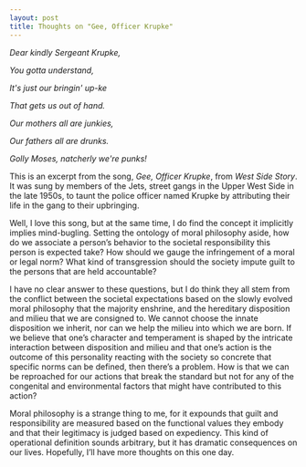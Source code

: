 ```yaml
---
layout: post
title: Thoughts on "Gee, Officer Krupke"
---
```


*Dear kindly Sergeant Krupke,*

*You gotta understand,*

*It's just our bringin' up-ke*

*That gets us out of hand.* 

*Our mothers all are junkies,*

*Our fathers all are drunks.*

*Golly Moses, natcherly we're punks!* 

This is an excerpt from the song, *Gee, Officer Krupke*, from *West Side Story*. It was sung by members of the Jets, street gangs in the Upper West Side in the late 1950s, to taunt the police officer named Krupke by attributing their life in the gang to their upbringing. 

Well, I love this song, but at the same time, I do find the concept it implicitly implies mind-bugling. Setting the ontology of moral 
philosophy aside, how do we associate a person’s behavior to the societal responsibility this person is expected take? How should we gauge the infringement of a moral or legal norm? What kind of transgression should the society impute guilt to the persons that are held 
accountable? 

I have no clear answer to these questions, but I do think they all stem from the conflict between the societal expectations based on the 
slowly evolved moral philosophy that the majority enshrine, and the hereditary disposition and milieu that we are consigned to. We cannot choose the innate disposition we inherit, nor can we help the milieu into which we are born. If we believe that one’s character and temperament is shaped by the intricate interaction between disposition and milieu and that one’s action is the outcome of this personality reacting with the society so concrete that specific norms can be defined, then there’s a problem. How is that we can be reproached for our actions that break the standard but not for any of the congenital and environmental factors that might have contributed to this action? 

Moral philosophy is a strange thing to me, for it expounds that guilt and responsibility are measured based on the functional values they 
embody and that their legitimacy is judged based on expediency. This kind of operational definition sounds arbitrary, but it has dramatic 
consequences on our lives. Hopefully, I’ll have more thoughts on this one day.




